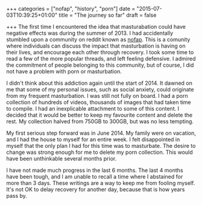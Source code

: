 +++
categories = ["nofap", "history", "porn"]
date = "2015-07-03T10:39:25+01:00"
title = "The journey so far"
draft = false

+++
The first time I encountered the idea that masturabation could have negative effects was during the summer of 2013. I had accidentally stumbled upon a community on reddit known as [nofap](http://reddit.com/r/nofap). This is a comunity where individuals can discuss the impact that masturbation is having on their lives, and encourage each other through recovery. I took some time to read a few of the more popular threads, and left feeling defensive. I admired the commitment of people belonging to this community, but of course, I did not have a problem with porn or masturbation.

I didn't think about this addiction again until the start of 2014. It dawned on me that some of my personal issues, such as social anxiety, could originate from my frequent masturbation. I was still not fully on board. I had a porn collection of hundreds of videos, thousands of images that had taken time to compile. I had an inexplicable attachment to some of this content. I decided that it would be better to keep my favourite content and delete the rest. My collection halved from 750GB to 300GB, but was no less tempting.

My first serious step forward was in June 2014. My family were on vacation, and I had the house to myself for an entire week. I felt disappointed in myself that the only plan I had for this time was to masturbate. The desire to change was strong enough for me to delete my porn collection. This would have been unthinkable several months prior.

I have not made much progress in the last 6 months. The last 4 months have been tough, and I am unable to recall a time where I abstained for more than 3 days. These writings are a way to keep me from fooling myself. It's not OK to delay recovery for another day, because that is how years pass by.
